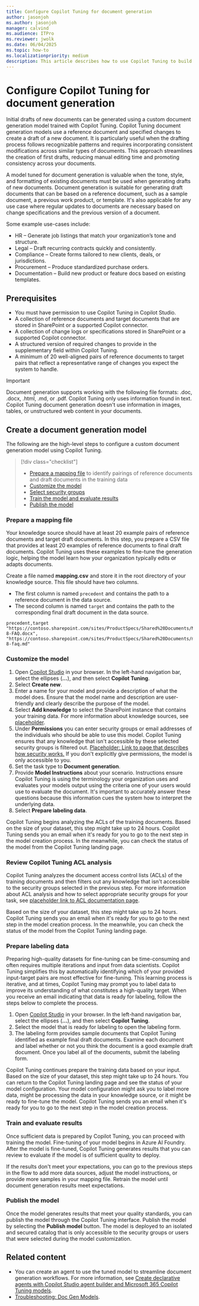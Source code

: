 ```yaml
---
title: Configure Copilot Tuning for document generation
author: jasonjoh
ms.author: jasonjoh
manager: calvind
ms.audience: ITPro
ms.reviewer: jwolk
ms.date: 06/04/2025
ms.topic: how-to
ms.localizationpriority: medium
description: This article describes how to use Copilot Tuning to build an AI model for document generation based on organizational knowledge.
---
```


# Configure Copilot Tuning for document generation

<!-- cSpell:ignore calvind jwolk -->

Initial drafts of new documents can be generated using a custom document generation model trained with Copilot Tuning. Copilot Tuning document generation models use a reference document and specified changes to create a draft of a new document. It is particularly useful when the drafting process follows recognizable patterns and requires incorporating consistent modifications across similar types of documents. This approach streamlines the creation of first drafts, reducing manual editing time and promoting consistency across your documents.

A model tuned for document generation is valuable when the tone, style, and formatting of existing documents must be used when generating drafts of new documents. Document generation is suitable for generating draft documents that can be based on a reference document, such as a sample document, a previous work product, or template. It's also applicable for any use case where regular updates to documents are necessary based on change specifications and the previous version of a document.

Some example use-cases include:

- HR – Generate job listings that match your organization’s tone and structure.
- Legal – Draft recurring contracts quickly and consistently.
- Compliance – Create forms tailored to new clients, deals, or jurisdictions.
- Procurement – Produce standardized purchase orders.
- Documentation – Build new product or feature docs based on existing templates.

## Prerequisites

- You must have permission to use Copilot Tuning in Copilot Studio. <!-- TODO: Link to permission doc here if it exists -->
- A collection of reference documents and target documents that are stored in SharePoint or a supported Copilot connector.
- A collection of change logs or specifications stored in SharePoint or a supported Copilot connector.
- A structured version of required changes to provide in the supplementary field within Copilot Tuning.
- A minimum of 20 well-aligned pairs of reference documents to target pairs that reflect a representative range of changes you expect the system to handle.

> [!IMPORTANT]
> Document generation supports working with the following file formats: .doc, .docx, .html, .md, or .pdf. Copilot Tuning only uses information found in text. Copilot Tuning document generation doesn't use information in images, tables, or unstructured web content in your documents.

## Create a document generation model

The following are the high-level steps to configure a custom document generation model using Copilot Tuning.

> [!div class="checklist"]
>
> - [Prepare a mapping file](#prepare-a-mapping-file) to identify pairings of reference documents and draft documents in the training data
> - [Customize the model](#customize-the-model)
> - [Select security groups](#review-copilot-tuning-acl-analysis)
> - [Train the model and evaluate results](#train-and-evaluate-results)
> - [Publish the model](#publish-the-model)

### Prepare a mapping file

Your knowledge source should have at least 20 example pairs of reference documents and target draft documents. In this step, you prepare a CSV file that provides at least 20 examples of reference documents to final draft documents. Copilot Tuning uses these examples to fine-tune the generation logic, helping the model learn how your organization typically edits or adapts documents.

Create a file named **mapping.csv** and store it in the root directory of your knowledge source. This file should have two columns.

- The first column is named `precedent` and contains the path to a reference document in the data source.
- The second column is named `target` and contains the path to the corresponding final draft document in the data source.

```CSV
precedent,target
"https://contoso.sharepoint.com/sites/ProductSpecs/Shared%20Documents/Mark-8-FAQ.docx", "https://contoso.sharepoint.com/sites/ProductSpecs/Shared%20Documents/mark-8-faq.md"
```

### Customize the model

1. Open [Copilot Studio](https://copilotstudio.microsoft.com) in your browser. In the left-hand navigation bar, select the ellipses (**...**), and then select **Copilot Tuning**.
1. Select **Create new**.
1. Enter a name for your model and provide a description of what the model does. Ensure that the model name and description are user-friendly and clearly describe the purpose of the model.
1. Select **Add knowledge** to select the SharePoint instance that contains your training data. For more information about knowledge sources, see [placeholder](#).
1. Under **Permissions** you can enter security groups or email addresses of the individuals who should be able to use this model. Copilot Tuning ensures that any knowledge that isn't accessible by these selected security groups is filtered out. [Placeholder: Link to page that describes how security works.](#) If you don't explicitly give permissions, the model is only accessible to you.
1. Set the task type to **Document generation**.
1. Provide **Model Instructions** about your scenario. Instructions ensure Copilot Tuning is using the terminology your organization uses and evaluates your models output using the criteria one of your users would use to evaluate the document. It's important to accurately answer these questions because this information cues the system how to interpret the underlying data.
1. Select **Prepare labeling data**.

Copilot Tuning begins analyzing the ACLs of the training documents. Based on the size of your dataset, this step might take up to 24 hours. Copilot Tuning sends you an email when it's ready for you to go to the next step in the model creation process. In the meanwhile, you can check the status of the model from the Copilot Tuning landing page.

### Review Copilot Tuning ACL analysis

Copilot Tuning analyzes the document access control lists (ACLs) of the training documents and then filters out any knowledge that isn't accessible to the security groups selected in the previous step. For more information about ACL analysis and how to select appropriate security groups for your task, see [placeholder link to ACL documentation page](#).

Based on the size of your dataset, this step might take up to 24 hours. Copilot Tuning sends you an email when it's ready for you to go to the next step in the model creation process. In the meanwhile, you can check the status of the model from the Copilot Tuning landing page.

### Prepare labeling data

Preparing high-quality datasets for fine-tuning can be time-consuming and often requires multiple iterations and input from data scientists. Copilot Tuning simplifies this by automatically identifying which of your provided input-target pairs are most effective for fine-tuning. This learning process is iterative, and at times, Copilot Tuning may prompt you to label data to improve its understanding of what constitutes a high-quality target. When you receive an email indicating that data is ready for labeling, follow the steps below to complete the process.

1. Open [Copilot Studio](https://copilotstudio.microsoft.com) in your browser. In the left-hand navigation bar, select the ellipses (**...**), and then select **Copilot Tuning**.
1. Select the model that is ready for labeling to open the labeling form.
1. The labeling form provides sample documents that Copilot Tuning identified as example final draft documents. Examine each document and label whether or not you think the document is a good example draft document. Once you label all of the documents, submit the labeling form.

Copilot Tuning continues prepare the training data based on your input. Based on the size of your dataset, this step might take up to 24 hours. You can return to the Copilot Tuning landing page and see the status of your model configuration. Your model configuration might ask you to label more data, might be processing the data in your knowledge source, or it might be ready to fine-tune the model. Copilot Tuning sends you an email when it's ready for you to go to the next step in the model creation process.

### Train and evaluate results

Once sufficient data is prepared by Copilot Tuning, you can proceed with training the model. Fine-tuning of your model begins in Azure AI Foundry. After the model is fine-tuned, Copilot Tuning generates results that you can review to evaluate if the model is of sufficient quality to deploy.

If the results don't meet your expectations, you can go to the previous steps in the flow to add more data sources, adjust the model instructions, or provide more samples in your mapping file. Retrain the model until document generation results meet expectations.

### Publish the model

Once the model generates results that meet your quality standards, you can publish the model through the Copilot Tuning interface. Publish the model by selecting the **Publish model** button. The model is deployed to an isolated and secured catalog that is only accessible to the security groups or users that were selected during the model customization.

## Related content

- You can create an agent to use the tuned model to streamline document generation workflows. For more information, see [Create declarative agents with Copilot Studio agent builder and Microsoft 365 Copilot Tuning models](/microsoft-365-copilot/extensibility/copilot-studio-agent-builder-tuned-models).
- [Troubleshooting: Doc Gen Models](copilot-tuning-troubleshooting-docgen.md).
